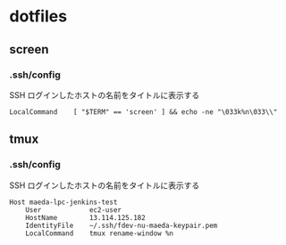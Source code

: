 # dotfiles

## screen

### .ssh/config

SSH ログインしたホストの名前をタイトルに表示する

```
LocalCommand    [ "$TERM" == 'screen' ] && echo -ne "\033k%n\033\\"
```

## tmux

### .ssh/config

SSH ログインしたホストの名前をタイトルに表示する

```
Host maeda-lpc-jenkins-test
    User            ec2-user
    HostName        13.114.125.182
    IdentityFile    ~/.ssh/fdev-nu-maeda-keypair.pem
    LocalCommand    tmux rename-window %n
```

